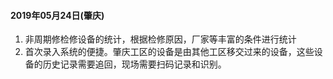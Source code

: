 #### 2019年05月24日(肇庆)

1.  非周期修检修设备的统计，根据检修原因，厂家等丰富的条件进行统计
2.  首次录入系统的便捷。肇庆工区的设备是由其他工区移交过来的设备，这些设备的历史记录需要追回，现场需要扫码记录和识别。


